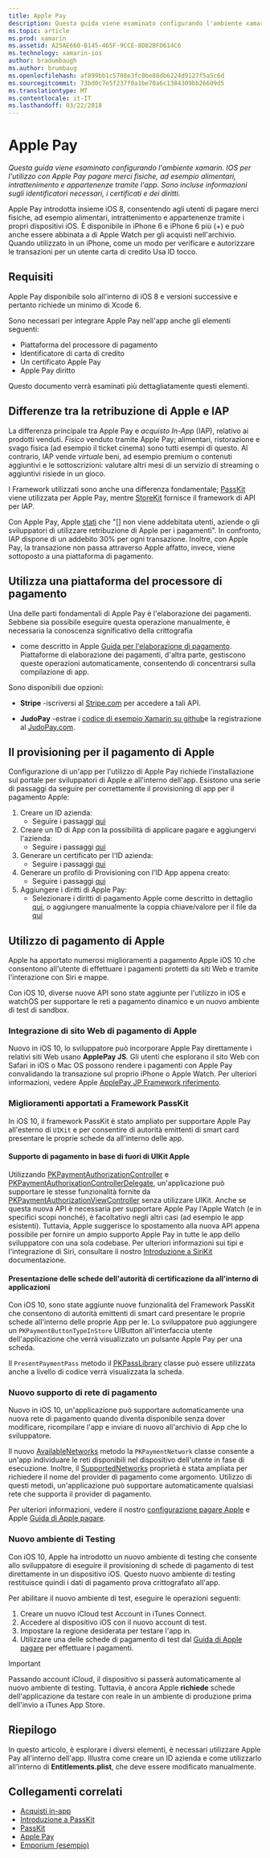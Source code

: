 ```yaml
---
title: Apple Pay
description: Questa guida viene esaminato configurando l'ambiente xamarin. IOS per l'utilizzo con Apple Pay pagare merci fisiche, ad esempio alimentari, intrattenimento e appartenenze tramite l'app. Sono incluse informazioni sugli identificatori necessari, i certificati e dei diritti.
ms.topic: article
ms.prod: xamarin
ms.assetid: A25AE660-B145-465F-9CCE-8D82BFD614C6
ms.technology: xamarin-ios
author: bradumbaugh
ms.author: brumbaug
ms.openlocfilehash: af899bb1c5708e3fc0be88db6224d9127f5a5c6d
ms.sourcegitcommit: 73bd0c7e5f237f0a1be70a6c1384309bb26609d5
ms.translationtype: MT
ms.contentlocale: it-IT
ms.lasthandoff: 03/22/2018
---
```

# <a name="apple-pay"></a>Apple Pay

_Questa guida viene esaminato configurando l'ambiente xamarin. IOS per l'utilizzo con Apple Pay pagare merci fisiche, ad esempio alimentari, intrattenimento e appartenenze tramite l'app. Sono incluse informazioni sugli identificatori necessari, i certificati e dei diritti._


Apple Pay introdotta insieme iOS 8, consentendo agli utenti di pagare merci fisiche, ad esempio alimentari, intrattenimento e appartenenze tramite i propri dispositivi iOS. È disponibile in iPhone 6 e iPhone 6 più (+) e può anche essere abbinata a di Apple Watch per gli acquisti nell'archivio. Quando utilizzato in un iPhone, come un modo per verificare e autorizzare le transazioni per un utente carta di credito Usa ID tocco.


## <a name="requirements"></a>Requisiti

Apple Pay disponibile solo all'interno di iOS 8 e versioni successive e pertanto richiede un minimo di Xcode 6.

Sono necessari per integrare Apple Pay nell'app anche gli elementi seguenti:

 - Piattaforma del processore di pagamento
 - Identificatore di carta di credito
 - Un certificato Apple Pay
 - Apple Pay diritto

Questo documento verrà esaminati più dettagliatamente questi elementi.

## <a name="differences-between-apple-pay-and-iap"></a>Differenze tra la retribuzione di Apple e IAP

La differenza principale tra Apple Pay e *acquisto In-App* (IAP), relativo ai prodotti venduti. *Fisico* venduto tramite Apple Pay; alimentari, ristorazione e svago fisica (ad esempio il ticket cinema) sono tutti esempi di questo. Al contrario, IAP vende *virtuale* beni, ad esempio premium o contenuti aggiuntivi e le sottoscrizioni: valutare altri mesi di un servizio di streaming o aggiuntivi risiede in un gioco.

I Framework utilizzati sono anche una differenza fondamentale; [PassKit](https://developer.apple.com/library/ios/documentation/PassKit/Reference/PKPaymentAuthorizationViewController_Ref/) viene utilizzata per Apple Pay, mentre [StoreKit](https://developer.apple.com/library/ios/documentation/PassKit/Reference/PKPaymentAuthorizationViewController_Ref/) fornisce il framework di API per IAP.

Con Apple Pay, Apple [stati](https://developer.apple.com/apple-pay/Getting-Started-with-Apple-Pay.pdf) che "[] non viene addebitata utenti, aziende o gli sviluppatori di utilizzare retribuzione di Apple per i pagamenti". In confronto, IAP dispone di un addebito 30% per ogni transazione. Inoltre, con Apple Pay, la transazione non passa attraverso Apple affatto, invece, viene sottoposto a una piattaforma di pagamento.


## <a name="using-a-payment-processor-platform"></a>Utilizza una piattaforma del processore di pagamento

Una delle parti fondamentali di Apple Pay è l'elaborazione dei pagamenti. Sebbene sia possibile eseguire questa operazione manualmente, è necessaria la conoscenza significativo della crittografia
- come descritto in Apple [Guida per l'elaborazione di pagamento](https://developer.apple.com/library/ios/ApplePay_Guide/ProcessPayment.html).
Piattaforme di elaborazione dei pagamenti, d'altra parte, gestiscono queste operazioni automaticamente, consentendo di concentrarsi sulla compilazione di app.

Sono disponibili due opzioni:

- **Stripe** -iscriversi al [Stripe.com](https://stripe.com/) per accedere a tali API.

- **JudoPay** -estrae i [codice di esempio Xamarin su github](https://github.com/Judopay/Xamarin-Sample-App)e la registrazione al [JudoPay.com](https://www.judopay.com/).


## <a name="provisioning-for-apple-pay"></a>Il provisioning per il pagamento di Apple

Configurazione di un'app per l'utilizzo di Apple Pay richiede l'installazione sul portale per sviluppatori di Apple e all'interno dell'app. Esistono una serie di passaggi da seguire per correttamente il provisioning di app per il pagamento Apple:

1. Creare un ID azienda:
    - Seguire i passaggi [qui](~/ios/deploy-test/provisioning/capabilities/apple-pay-capabilities.md#merchantid)
2. Creare un ID di App con la possibilità di applicare pagare e aggiungervi l'azienda:
    - Seguire i passaggi [qui](~/ios/deploy-test/provisioning/capabilities/apple-pay-capabilities.md#appid)
3. Generare un certificato per l'ID azienda:
    - Seguire i passaggi [qui](~/ios/deploy-test/provisioning/capabilities/apple-pay-capabilities.md#certificate)
4. Generare un profilo di Provisioning con l'ID App appena creato:
    - Seguire i passaggi [qui](~/ios/get-started/installation/device-provisioning/manual-provisioning.md#provisioning)
5. Aggiungere i diritti di Apple Pay:
    - Selezionare i diritti di pagamento Apple come descritto in dettaglio [qui](~/ios/deploy-test/provisioning/entitlements.md), o aggiungere manualmente la coppia chiave/valore per il file da [qui](~/ios/deploy-test/provisioning/entitlements.md)


## <a name="working-with-apple-pay"></a>Utilizzo di pagamento di Apple

Apple ha apportato numerosi miglioramenti a pagamento Apple iOS 10 che consentono all'utente di effettuare i pagamenti protetti da siti Web e tramite l'interazione con Siri e mappe.

Con iOS 10, diverse nuove API sono state aggiunte per l'utilizzo in iOS e watchOS per supportare le reti a pagamento dinamico e un nuovo ambiente di test di sandbox.


### <a name="apple-pay-website-integration"></a>Integrazione di sito Web di pagamento di Apple

Nuovo in iOS 10, lo sviluppatore può incorporare Apple Pay direttamente i relativi siti Web usano **ApplePay JS**. Gli utenti che esplorano il sito Web con Safari in iOS o Mac OS possono rendere i pagamenti con Apple Pay convalidando la transazione sul proprio iPhone o Apple Watch. Per ulteriori informazioni, vedere Apple [ApplePay JP Framework riferimento](https://developer.apple.com/reference/applepayjs).

### <a name="passkit-framework-enhancements"></a>Miglioramenti apportati a Framework PassKit

In iOS 10, il framework PassKit è stato ampliato per supportare Apple Pay all'esterno di `UIKit` e per consentire di autorità emittenti di smart card presentare le proprie schede da all'interno delle app.


#### <a name="supporting-apple-pay-outside-of-uikit"></a>Supporto di pagamento in base di fuori di UIKit Apple

Utilizzando [PKPaymentAuthorizationController](https://developer.apple.com/reference/passkit/pkpaymentauthorizationcontroller) e [PKPaymentAuthorixationControllerDelegate](https://developer.apple.com/reference/passkit/pkpaymentauthorizationcontrollerdelegate), un'applicazione può supportare le stesse funzionalità fornite da [ PKPaymentAuthorizationViewController](https://developer.apple.com/reference/passkit/pkpaymentauthorizationviewcontroller) senza utilizzare UIKit. Anche se questa nuova API è necessaria per supportare Apple Pay l'Apple Watch (e in specifici scopi nonché), è facoltativo negli altri casi (ad esempio le app esistenti). Tuttavia, Apple suggerisce lo spostamento alla nuova API appena possibile per fornire un ampio supporto Apple Pay in tutte le app dello sviluppatore con una sola codebase. Per ulteriori informazioni sui tipi e l'integrazione di Siri, consultare il nostro [Introduzione a SiriKit](~/ios/platform/sirikit/index.md) documentazione.

#### <a name="presenting-issuer-cards-from-within-apps"></a>Presentazione delle schede dell'autorità di certificazione da all'interno di applicazioni

Con iOS 10, sono state aggiunte nuove funzionalità del Framework PassKit che consentono di autorità emittenti di smart card presentare le proprie schede all'interno delle proprie App per le. Lo sviluppatore può aggiungere un `PKPaymentButtonTypeInStore` UIButton all'interfaccia utente dell'applicazione che verrà visualizzato un pulsante Apple Pay per una scheda.

Il `PresentPaymentPass` metodo il [PKPassLibrary](https://developer.apple.com/reference/passkit/pkpasslibrary) classe può essere utilizzata anche a livello di codice verrà visualizzata la scheda.

### <a name="new-payment-network-support"></a>Nuovo supporto di rete di pagamento

Nuovo in iOS 10, un'applicazione può supportare automaticamente una nuova rete di pagamento quando diventa disponibile senza dover modificare, ricompilare l'app e inviare di nuovo all'archivio di App che lo sviluppatore.

Il nuovo [AvailableNetworks](https://developer.apple.com/reference/passkit/pkpaymentrequest/1833288-availablenetworks) metodo la `PKPaymentNetwork` classe consente a un'app individuare le reti disponibili nel dispositivo dell'utente in fase di esecuzione. Inoltre, il [SupportedNetworks](https://developer.apple.com/reference/passkit/pkpaymentrequest/1619329-supportednetworks) proprietà è stata ampliata per richiedere il nome del provider di pagamento come argomento. Utilizzo di questi metodi, un'applicazione può supportare automaticamente qualsiasi rete che supporta il provider di pagamento.

Per ulteriori informazioni, vedere il nostro [configurazione pagare Apple](~/ios/platform/apple-pay.md) e Apple [Guida di Apple pagare](https://developer.apple.com/apple-pay/).

### <a name="new-testing-environment"></a>Nuovo ambiente di Testing

Con iOS 10, Apple ha introdotto un nuovo ambiente di testing che consente allo sviluppatore di eseguire il provisioning di schede di pagamento di test direttamente in un dispositivo iOS. Questo nuovo ambiente di testing restituisce quindi i dati di pagamento prova crittografato all'app.

Per abilitare il nuovo ambiente di test, eseguire le operazioni seguenti:

1. Creare un nuovo iCloud test Account in iTunes Connect.
2. Accedere al dispositivo iOS con il nuovo account di test.
3. Impostare la regione desiderata per testare l'app in.
4. Utilizzare una delle schede di pagamento di test dal [Guida di Apple pagare](https://developer.apple.com/apple-pay/) per effettuare i pagamenti.

> [!IMPORTANT]
> Passando account iCloud, il dispositivo si passerà automaticamente al nuovo ambiente di testing. Tuttavia, è ancora Apple **richiede** schede dell'applicazione da testare con reale in un ambiente di produzione prima dell'invio a iTunes App Store.

## <a name="summary"></a>Riepilogo

In questo articolo, è esplorare i diversi elementi, è necessari utilizzare Apple Pay all'interno dell'app. Illustra come creare un ID azienda e come utilizzarlo all'interno di **Entitlements.plist**, che deve essere modificato manualmente.


## <a name="related-links"></a>Collegamenti correlati

- [Acquisti in-app](~/ios/platform/in-app-purchasing/index.md)
- [Introduzione a PassKit](~/ios/platform/passkit.md)
- [PassKit](https://developer.apple.com/library/ios/documentation/PassKit/Reference/PKPaymentAuthorizationViewController_Ref/)
- [Apple Pay](https://developer.apple.com/apple-pay/)
- [Emporium (esempio)](https://developer.xamarin.com/samples/monotouch/ios9/Emporium/)
